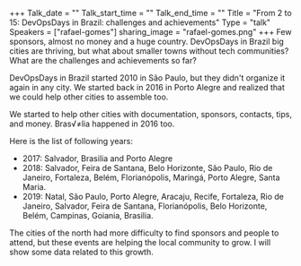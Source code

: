 +++
Talk_date = ""
Talk_start_time = ""
Talk_end_time = ""
Title = "From 2 to 15: DevOpsDays in Brazil: challenges and achievements"
Type = "talk"
Speakers = ["rafael-gomes"]
sharing_image = "rafael-gomes.png"
+++
Few sponsors, almost no money and a huge country. DevOpsDays in Brazil big cities are thriving, but what about smaller towns without tech communities? What are the challenges and achievements so far?

DevOpsDays in Brazil started 2010 in São Paulo, but they didn't organize it again in any city. We started back in 2016 in Porto Alegre and realized that we could help other cities to assemble too.

We started to help other cities with documentation, sponsors, contacts, tips, and money. Bras√≠lia happened in 2016 too. 

Here is the list of following years:

* 2017: Salvador, Brasilia and Porto Alegre
* 2018: Salvador, Feira de Santana, Belo Horizonte, São Paulo, Rio de Janeiro, Fortaleza, Belém, Florianópolis, Maringá, Porto Alegre, Santa Maria.
* 2019: Natal, São Paulo, Porto Alegre, Aracaju, Recife, Fortaleza, Rio de Janeiro, Salvador, Feira de Santana, Florianópolis, Belo Horizonte, Belém, Campinas, Goiania, Brasilia.

The cities of the north had more difficulty to find sponsors and people to attend, but these events are helping the local community to grow. I will show some data related to this growth.
